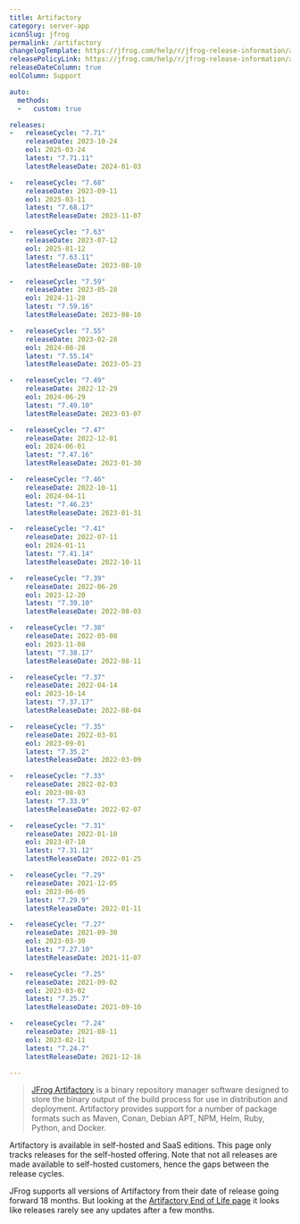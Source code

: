 ```yaml
---
title: Artifactory
category: server-app
iconSlug: jfrog
permalink: /artifactory
changelogTemplate: https://jfrog.com/help/r/jfrog-release-information/artifactory-__RELEASE_CYCLE__
releasePolicyLink: https://jfrog.com/help/r/jfrog-release-information/artifactory-end-of-life
releaseDateColumn: true
eolColumn: Support

auto:
  methods:
  -   custom: true

releases:
-   releaseCycle: "7.71"
    releaseDate: 2023-10-24
    eol: 2025-03-24
    latest: "7.71.11"
    latestReleaseDate: 2024-01-03

-   releaseCycle: "7.68"
    releaseDate: 2023-09-11
    eol: 2025-03-11
    latest: "7.68.17"
    latestReleaseDate: 2023-11-07

-   releaseCycle: "7.63"
    releaseDate: 2023-07-12
    eol: 2025-01-12
    latest: "7.63.11"
    latestReleaseDate: 2023-08-10

-   releaseCycle: "7.59"
    releaseDate: 2023-05-28
    eol: 2024-11-28
    latest: "7.59.16"
    latestReleaseDate: 2023-08-10

-   releaseCycle: "7.55"
    releaseDate: 2023-02-28
    eol: 2024-08-28
    latest: "7.55.14"
    latestReleaseDate: 2023-05-23

-   releaseCycle: "7.49"
    releaseDate: 2022-12-29
    eol: 2024-06-29
    latest: "7.49.10"
    latestReleaseDate: 2023-03-07

-   releaseCycle: "7.47"
    releaseDate: 2022-12-01
    eol: 2024-06-01
    latest: "7.47.16"
    latestReleaseDate: 2023-01-30

-   releaseCycle: "7.46"
    releaseDate: 2022-10-11
    eol: 2024-04-11
    latest: "7.46.23"
    latestReleaseDate: 2023-01-31

-   releaseCycle: "7.41"
    releaseDate: 2022-07-11
    eol: 2024-01-11
    latest: "7.41.14"
    latestReleaseDate: 2022-10-11

-   releaseCycle: "7.39"
    releaseDate: 2022-06-20
    eol: 2023-12-20
    latest: "7.39.10"
    latestReleaseDate: 2022-08-03

-   releaseCycle: "7.38"
    releaseDate: 2022-05-08
    eol: 2023-11-08
    latest: "7.38.17"
    latestReleaseDate: 2022-08-11

-   releaseCycle: "7.37"
    releaseDate: 2022-04-14
    eol: 2023-10-14
    latest: "7.37.17"
    latestReleaseDate: 2022-08-04

-   releaseCycle: "7.35"
    releaseDate: 2022-03-01
    eol: 2023-09-01
    latest: "7.35.2"
    latestReleaseDate: 2022-03-09

-   releaseCycle: "7.33"
    releaseDate: 2022-02-03
    eol: 2023-08-03
    latest: "7.33.9"
    latestReleaseDate: 2022-02-07

-   releaseCycle: "7.31"
    releaseDate: 2022-01-10
    eol: 2023-07-10
    latest: "7.31.12"
    latestReleaseDate: 2022-01-25

-   releaseCycle: "7.29"
    releaseDate: 2021-12-05
    eol: 2023-06-05
    latest: "7.29.9"
    latestReleaseDate: 2022-01-11

-   releaseCycle: "7.27"
    releaseDate: 2021-09-30
    eol: 2023-03-30
    latest: "7.27.10"
    latestReleaseDate: 2021-11-07

-   releaseCycle: "7.25"
    releaseDate: 2021-09-02
    eol: 2023-03-02
    latest: "7.25.7"
    latestReleaseDate: 2021-09-10

-   releaseCycle: "7.24"
    releaseDate: 2021-08-11
    eol: 2023-02-11
    latest: "7.24.7"
    latestReleaseDate: 2021-12-16

---
```


> [JFrog Artifactory](https://jfrog.com/artifactory/) is a binary repository manager software
> designed to store the binary output of the build process for use in distribution and deployment.
> Artifactory provides support for a number of package formats such as Maven, Conan, Debian APT,
> NPM, Helm, Ruby, Python, and Docker.

Artifactory is available in self-hosted and SaaS editions. This page only tracks releases for the
self-hosted offering. Note that not all releases are made available to self-hosted customers, hence
the gaps between the release cycles.

JFrog supports all versions of Artifactory from their date of release going forward 18 months. But
looking at the [Artifactory End of Life page](https://jfrog.com/help/r/jfrog-release-information/artifactory-end-of-life)
it looks like releases rarely see any updates after a few months.
